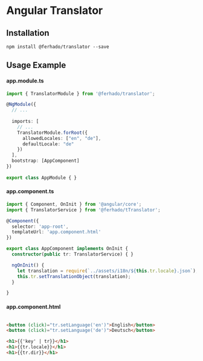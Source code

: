 # Angular Translator

## Installation

```
npm install @ferhado/translator --save
```

## Usage Example

#### app.module.ts
```ts
import { TranslatorModule } from '@ferhado/translator';

@NgModule({
  // ...
  
  imports: [
    // ...
    TranslatorModule.forRoot({
      allowedLocales: ["en", "de"],
      defaultLocale: "de"
    })
  ],
  bootstrap: [AppComponent]
})
 
export class AppModule { }
```

#### app.component.ts
```ts
import { Component, OnInit } from '@angular/core';
import { TranslatorService } from '@ferhado/tTranslator';

@Component({
  selector: 'app-root',
  templateUrl: 'app.component.html'
})

export class AppComponent implements OnInit {
  constructor(public tr: TranslatorService) { }

  ngOnInit() {
    let translation = require(`../assets/i18n/${this.tr.locale}.json`);
    this.tr.setTranslationObject(translation);
  }

}

```

#### app.component.html

```html

<button (click)="tr.setLanguage('en')">English</button>
<button (click)="tr.setLanguage('de')">Deutsch</button>

<h1>{{'key' | tr}}</h1>
<h1>{{tr.locale}}</h1>
<h1>{{tr.dir}}</h1>

``` 